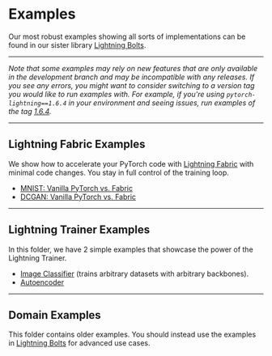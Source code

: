 # Examples

Our most robust examples showing all sorts of implementations
can be found in our sister library [Lightning Bolts](https://lightning.ai/docs/pytorch/latest/ecosystem/bolts.html).

______________________________________________________________________

*Note that some examples may rely on new features that are only available in the development branch and may be incompatible with any releases.*
*If you see any errors, you might want to consider switching to a version tag you would like to run examples with.*
*For example, if you're using `pytorch-lightning==1.6.4` in your environment and seeing issues, run examples of the tag [1.6.4](https://github.com/Lightning-AI/lightning/tree/1.6.4/pl_examples).*

______________________________________________________________________

## Lightning Fabric Examples

We show how to accelerate your PyTorch code with [Lightning Fabric](https://pytorch-lightning.readthedocs.io/en/stable/fabric/fabric.html) with minimal code changes.
You stay in full control of the training loop.

- [MNIST: Vanilla PyTorch vs. Fabric](fabric/image_classifier/README.md)
- [DCGAN: Vanilla PyTorch vs. Fabric](fabric/dcgan/README.md)

______________________________________________________________________

## Lightning Trainer Examples

In this folder, we have 2 simple examples that showcase the power of the Lightning Trainer.

- [Image Classifier](pytorch/basics/backbone_image_classifier.py) (trains arbitrary datasets with arbitrary backbones).
- [Autoencoder](pytorch/basics/autoencoder.py)

______________________________________________________________________

## Domain Examples

This folder contains older examples. You should instead use the examples
in [Lightning Bolts](https://lightning.ai/docs/pytorch/latest/ecosystem/bolts.html)
for advanced use cases.
